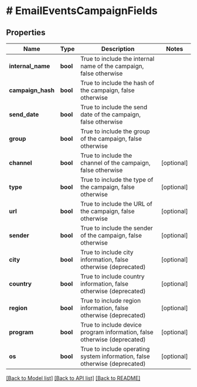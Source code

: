 # # EmailEventsCampaignFields

## Properties

Name | Type | Description | Notes
------------ | ------------- | ------------- | -------------
**internal_name** | **bool** | True to include the internal name of the campaign, false otherwise |
**campaign_hash** | **bool** | True to include the hash of the campaign, false otherwise |
**send_date** | **bool** | True to include the send date of the campaign, false otherwise |
**group** | **bool** | True to include the group of the campaign, false otherwise |
**channel** | **bool** | True to include the channel of the campaign, false otherwise | [optional]
**type** | **bool** | True to include the type of the campaign, false otherwise | [optional]
**url** | **bool** | True to include the URL of the campaign, false otherwise | [optional]
**sender** | **bool** | True to include the sender of the campaign, false otherwise | [optional]
**city** | **bool** | True to include city information, false otherwise (deprecated) | [optional]
**country** | **bool** | True to include country information, false otherwise (deprecated) | [optional]
**region** | **bool** | True to include region information, false otherwise (deprecated) | [optional]
**program** | **bool** | True to include device program information, false otherwise (deprecated) | [optional]
**os** | **bool** | True to include operating system information, false otherwise (deprecated) | [optional]

[[Back to Model list]](../../README.md#models) [[Back to API list]](../../README.md#endpoints) [[Back to README]](../../README.md)
